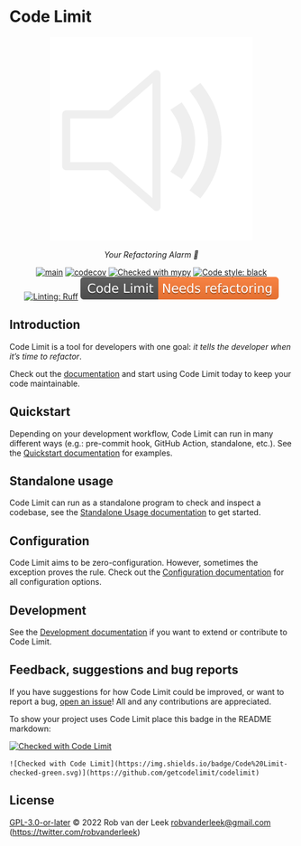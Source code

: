 # Code Limit

<div align="center">

![Logo](docs/logo.png)

</div>

<div align="center">

  *Your Refactoring Alarm 🔔*

</div>

<div align="center">

[![main](https://github.com/getcodelimit/codelimit/actions/workflows/main.yml/badge.svg)](https://github.com/getcodelimit/codelimit/actions/workflows/main.yml)
[![codecov](https://codecov.io/gh/getcodelimit/codelimit/branch/main/graph/badge.svg?token=ZQBEAJVC2Y)](https://codecov.io/gh/getcodelimit/codelimit)
[![Checked with mypy](https://www.mypy-lang.org/static/mypy_badge.svg)](https://mypy-lang.org/)
[![Code style: black](https://img.shields.io/badge/code%20style-black-000000.svg)](https://github.com/psf/black)
[![Linting: Ruff](https://img.shields.io/endpoint?url=https://raw.githubusercontent.com/charliermarsh/ruff/main/assets/badge/v2.json)](https://github.com/astral-sh/ruff)
[![codelimit](https://github.com/getcodelimit/codelimit/blob/_codelimit_reports/main/badge.svg?raw=true)](https://github.com/getcodelimit/codelimit/blob/_codelimit_reports/main/codelimit.md)

</div>

## Introduction

Code Limit is a tool for developers with one goal: _it tells the developer when
it’s time to refactor_.

Check out the [documentation](https://getcodelimit.github.io) and start
using Code Limit today to keep your code maintainable.

## Quickstart

Depending on your development workflow, Code Limit can run in many different
ways (e.g.: pre-commit hook, GitHub Action, standalone, etc.). See the
[Quickstart documentation](https://getcodelimit.github.io/quickstart/) for
examples.

## Standalone usage

Code Limit can run as a standalone program to check and inspect a codebase, see
the [Standalone Usage documentation](https://getcodelimit.github.io/usage/) to
get started.

## Configuration

Code Limit aims to be zero-configuration. However, sometimes the exception
proves the rule. Check out the [Configuration
documentation](https://getcodelimit.github.io/configuration/) for all
configuration options.

## Development

See the [Development
documentation](https://getcodelimit.github.io/development) if you want to
extend or contribute to Code Limit.

## Feedback, suggestions and bug reports

If you have suggestions for how Code Limit could be improved, or want to report
a bug, [open an issue](https://github.com/getcodelimit/codelimit/issues)! All
and any contributions are appreciated.

To show your project uses Code Limit place this badge in the README markdown:

[![Checked with Code Limit](https://img.shields.io/badge/Code%20Limit-checked-green.svg)](https://github.com/getcodelimit/codelimit)

```
![Checked with Code Limit](https://img.shields.io/badge/Code%20Limit-checked-green.svg)](https://github.com/getcodelimit/codelimit)
```

## License

[GPL-3.0-or-later](LICENSE) © 2022 Rob van der Leek <robvanderleek@gmail.com>
(https://twitter.com/robvanderleek)

